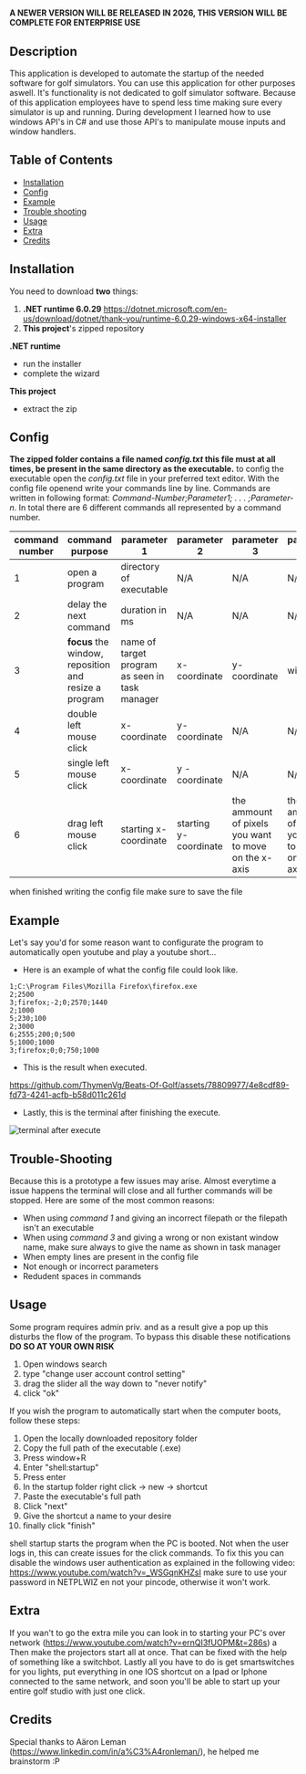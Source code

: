 # <Beats of Golf Automation>
**A NEWER VERSION WILL BE RELEASED IN 2026, THIS VERSION WILL BE COMPLETE FOR ENTERPRISE USE**

## Description

This application is developed to automate the startup of the needed software for golf simulators. You can use this application for other purposes aswell. It's functionality is not dedicated to golf simulator software. Because of this application employees have to spend less time making sure every simulator is up and running. During development I learned how to use windows API's in C# and use those API's to manipulate mouse inputs and window handlers.

## Table of Contents

- [Installation](#installation)
- [Config](#config)
- [Example](#example)
- [Trouble shooting](#trouble-shooting)
- [Usage](#usage)
- [Extra](#extra)
- [Credits](#credits)

## Installation

You need to download **two** things:
1. **.NET runtime 6.0.29** https://dotnet.microsoft.com/en-us/download/dotnet/thank-you/runtime-6.0.29-windows-x64-installer
2. **This project**'s zipped repository


**.NET runtime**
- run the installer
- complete the wizard

**This project**
- extract the zip

## Config

**The zipped folder contains a file named _config.txt_ this file must at all times, be present in the same directory as the executable.**
to config the executable open the _config.txt_ file in your preferred text editor. With the config file openend write your commands line by line. Commands are written in following format: _Command-Number;Parameter1; . . . ;Parameter-n_.
In total there are 6 different commands all represented by a command number.

| command number     | command purpose |parameter 1 |parameter 2|parameter 3 |parameter 4| parameter 5|example|
| ----------- | ----------- |------------------------|------------------------|-------------------------------|-----------|------------|--------|
|1|open a program|directory of executable|N/A|N/A|N/A|N/A|1;C:\Program Files\7-Zip\7z.exe
|2|delay the next command|duration in ms|N/A|N/A|N/A|N/A|2;5000
|3|**focus** the window, reposition and resize a program|name of target program as seen in task manager|x-coordinate|y-coordinate|width|height|3;firefox;0;0;1500;1500
| 4|double left mouse click|x-coordinate|y-coordinate|N/A|N/A|N/A|4;250;142
|5|single left mouse click|x-coordinate|y -coordinate|N/A|N/A|N/A|5;750;374
|6|drag left mouse click|starting x-coordinate|starting y-coordinate|the ammount of pixels you want to move on the x-axis|the ammount of pixels you want to move on the y-axis|N/A|6;1250;900;0;100

when finished writing the config file make sure to save the file

## Example
Let's say you'd for some reason want to configurate the program to automatically open youtube and play a youtube short...

- Here is an example of what the config file could look like.
``` 
1;C:\Program Files\Mozilla Firefox\firefox.exe
2;2500
3;firefox;-2;0;2570;1440
2;1000
5;230;100
2;3000
6;2555;200;0;500
5;1000;1000
3;firefox;0;0;750;1000
```
- This is the result when executed.

https://github.com/ThymenVg/Beats-Of-Golf/assets/78809977/4e8cdf89-fd73-4241-acfb-b58d011c261d

- Lastly, this is the terminal after finishing the execute.
  
![terminal after execute](https://github.com/ThymenVg/Beats-Of-Golf/assets/78809977/39b29d1e-9eb4-480b-8e37-10574882b183)

## Trouble-Shooting
Because this is a prototype a few issues may arise. Almost everytime a issue happens the terminal will close and all further commands will be stopped. Here are some of the most common reasons:
- When using _command 1_ and giving an incorrect filepath or the filepath isn't an executable
- When using _command 3_ and giving a wrong or non existant window name, make sure always to give the name as shown in task manager
- When empty lines are present in the config file
- Not enough or incorrect parameters
- Redudent spaces in commands 

## Usage
Some program requires admin priv. and as a result give a pop up this disturbs the flow of the program. To bypass this disable these notifications **DO SO AT YOUR OWN RISK**
1. Open windows search
2. type "change user account control setting"
3. drag the slider all the way down to "never notify"
4. click "ok"

If you wish the program to automatically start when the computer boots, follow these steps:
1. Open the locally downloaded repository folder
2. Copy the full path of the executable (.exe)
3. Press window+R
4. Enter "shell:startup"
5. Press enter
6. In the startup folder right click -> new -> shortcut
7. Paste the executable's full path
8. Click "next"
9. Give the shortcut a name to your desire
10. finally click "finish"

shell startup starts the program when the PC is booted. Not when the user logs in, this can create issues for the click commands. To fix this you can disable the windows user authentication as explained in the following video: https://www.youtube.com/watch?v=_WSGqnKHZsI make sure to use your password in NETPLWIZ en not your pincode, otherwise it won't work.

## Extra 
If you wan't to go the extra mile you can look in to starting your PC's over network (https://www.youtube.com/watch?v=ernQI3fUOPM&t=286s) a
Then make the projectors start all at once. That can be fixed with the help of something like a switchbot.
Lastly all you have to do is get smartswitches for you lights, put everything in one IOS shortcut on a Ipad or Iphone connected to the same network, and soon you'll be able to start up your entire golf studio with just one click.

## Credits

Special thanks to Aäron Leman (https://www.linkedin.com/in/a%C3%A4ronleman/), he helped me brainstorm :P
